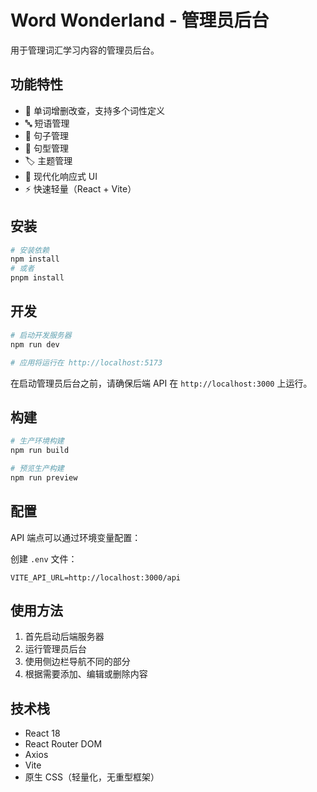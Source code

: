 # Word Wonderland - 管理员后台

用于管理词汇学习内容的管理员后台。

## 功能特性

- 📝 单词增删改查，支持多个词性定义
- 🔤 短语管理
- 📖 句子管理
- 🎯 句型管理
- 🏷️ 主题管理
- 🎨 现代化响应式 UI
- ⚡ 快速轻量（React + Vite）

## 安装

```bash
# 安装依赖
npm install
# 或者
pnpm install
```

## 开发

```bash
# 启动开发服务器
npm run dev

# 应用将运行在 http://localhost:5173
```

在启动管理员后台之前，请确保后端 API 在 `http://localhost:3000` 上运行。

## 构建

```bash
# 生产环境构建
npm run build

# 预览生产构建
npm run preview
```

## 配置

API 端点可以通过环境变量配置：

创建 `.env` 文件：
```
VITE_API_URL=http://localhost:3000/api
```

## 使用方法

1. 首先启动后端服务器
2. 运行管理员后台
3. 使用侧边栏导航不同的部分
4. 根据需要添加、编辑或删除内容

## 技术栈

- React 18
- React Router DOM
- Axios
- Vite
- 原生 CSS（轻量化，无重型框架）


